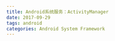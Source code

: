 ```yaml
---
title: Android系统服务：ActivityManager
date: 2017-09-29
tags: android
categories: Android System Framework
---
```


 
